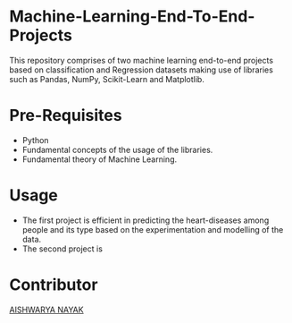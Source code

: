 # Machine-Learning-End-To-End-Projects
This repository comprises of two machine learning end-to-end projects based on classification and Regression datasets making use of libraries such as Pandas, NumPy, Scikit-Learn and Matplotlib.

# Pre-Requisites
- Python
- Fundamental concepts of the usage of the libraries.
- Fundamental theory of Machine Learning.

# Usage
- The first project is efficient in predicting the heart-diseases among people and its type based on the experimentation and modelling of the data.
- The second project is 

# Contributor
[AISHWARYA NAYAK](https://github.com/A1SHWARYANAYAK)
